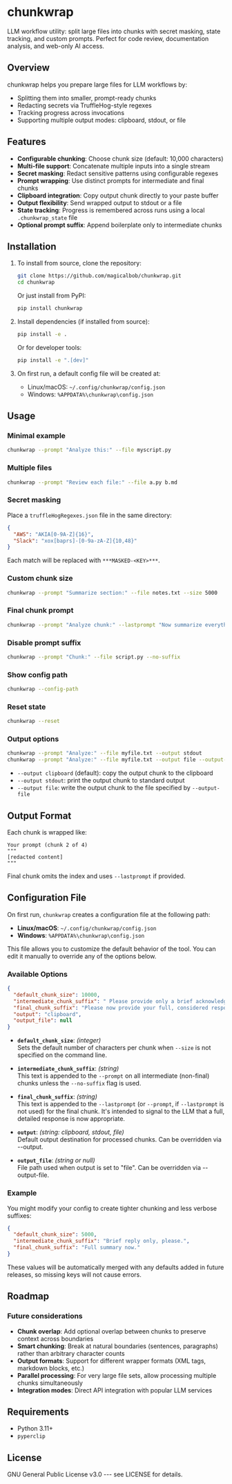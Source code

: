 chunkwrap
=========

LLM workflow utility: split large files into chunks with secret masking, state tracking, and custom prompts. Perfect for code review, documentation analysis, and web-only AI access.

Overview
--------

chunkwrap helps you prepare large files for LLM workflows by:

-   Splitting them into smaller, prompt-ready chunks
-   Redacting secrets via TruffleHog-style regexes
-   Tracking progress across invocations
-   Supporting multiple output modes: clipboard, stdout, or file

Features
--------

-   **Configurable chunking**: Choose chunk size (default: 10,000 characters)
-   **Multi-file support**: Concatenate multiple inputs into a single stream
-   **Secret masking**: Redact sensitive patterns using configurable regexes
-   **Prompt wrapping**: Use distinct prompts for intermediate and final chunks
-   **Clipboard integration**: Copy output chunk directly to your paste buffer
-   **Output flexibility**: Send wrapped output to stdout or a file
-   **State tracking**: Progress is remembered across runs using a local `.chunkwrap_state` file
-   **Optional prompt suffix**: Append boilerplate only to intermediate chunks

Installation
------------

1.  To install from source, clone the repository:

    ```bash
    git clone https://github.com/magicalbob/chunkwrap.git
    cd chunkwrap
    ```

    Or just install from PyPI:

    ```bash
    pip install chunkwrap
    ```

2.  Install dependencies (if installed from source):

    ```bash
    pip install -e .
    ```

    Or for developer tools:

    ```bash
    pip install -e ".[dev]"
    ```

3.  On first run, a default config file will be created at:

    -   Linux/macOS: `~/.config/chunkwrap/config.json`
    -   Windows: `%APPDATA%\chunkwrap\config.json`

Usage
-----

### Minimal example

```bash
chunkwrap --prompt "Analyze this:" --file myscript.py
```

### Multiple files

```bash
chunkwrap --prompt "Review each file:" --file a.py b.md
```

### Secret masking

Place a `truffleHogRegexes.json` file in the same directory:

```json
{
  "AWS": "AKIA[0-9A-Z]{16}",
  "Slack": "xox[baprs]-[0-9a-zA-Z]{10,48}"
}
```

Each match will be replaced with `***MASKED-<KEY>***`.

### Custom chunk size

```bash
chunkwrap --prompt "Summarize section:" --file notes.txt --size 5000
```

### Final chunk prompt

```bash
chunkwrap --prompt "Analyze chunk:" --lastprompt "Now summarize everything:" --file long.txt
```

### Disable prompt suffix

```bash
chunkwrap --prompt "Chunk:" --file script.py --no-suffix
```

### Show config path

```bash
chunkwrap --config-path
```

### Reset state

```bash
chunkwrap --reset
```

### Output options

```bash
chunkwrap --prompt "Analyze:" --file myfile.txt --output stdout
chunkwrap --prompt "Analyze:" --file myfile.txt --output file --output-file output.txt
```

- `--output clipboard` (default): copy the output chunk to the clipboard
- `--output stdout`: print the output chunk to standard output
- `--output file`: write the output chunk to the file specified by `--output-file`

Output Format
-------------

Each chunk is wrapped like:

```
Your prompt (chunk 2 of 4)
"""
[redacted content]
"""
```

Final chunk omits the index and uses `--lastprompt` if provided.

Configuration File
------------------

On first run, `chunkwrap` creates a configuration file at the following path:

-   **Linux/macOS**: `~/.config/chunkwrap/config.json`
-   **Windows**: `%APPDATA%\chunkwrap\config.json`

This file allows you to customize the default behavior of the tool. You can edit it manually to override any of the options below.

### Available Options

```json
{
  "default_chunk_size": 10000,
  "intermediate_chunk_suffix": " Please provide only a brief acknowledgment that you've received this chunk. Save your detailed analysis for the final chunk.",
  "final_chunk_suffix": "Please now provide your full, considered response to all previous chunks.",
  "output": "clipboard",
  "output_file": null
}
```

-   **`default_chunk_size`**: *(integer)*\
    Sets the default number of characters per chunk when `--size` is not specified on the command line.

-   **`intermediate_chunk_suffix`**: *(string)*\
    This text is appended to the `--prompt` on all intermediate (non-final) chunks unless the `--no-suffix` flag is used.

-   **`final_chunk_suffix`**: *(string)*\
    This text is appended to the `--lastprompt` (or `--prompt`, if `--lastprompt` is not used) for the final chunk. It's intended to signal to the LLM that a full, detailed response is now appropriate.

-   **`output`**: *(string: clipboard, stdout, file)*\
    Default output destination for processed chunks. Can be overridden via --output.

-   **`output_file`**: *(string or null)*\
    File path used when output is set to "file". Can be overridden via --output-file.

### Example

You might modify your config to create tighter chunking and less verbose suffixes:

```json
{
  "default_chunk_size": 5000,
  "intermediate_chunk_suffix": "Brief reply only, please.",
  "final_chunk_suffix": "Full summary now."
}
```

These values will be automatically merged with any defaults added in future releases, so missing keys will not cause errors.

Roadmap
-------

### Future considerations

-   **Chunk overlap**: Add optional overlap between chunks to preserve context across boundaries
-   **Smart chunking**: Break at natural boundaries (sentences, paragraphs) rather than arbitrary character counts
-   **Output formats**: Support for different wrapper formats (XML tags, markdown blocks, etc.)
-   **Parallel processing**: For very large file sets, allow processing multiple chunks simultaneously
-   **Integration modes**: Direct API integration with popular LLM services

Requirements
------------

-   Python 3.11+
-   `pyperclip`

License
-------

GNU General Public License v3.0 --- see LICENSE for details.
